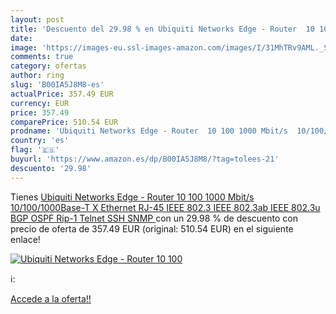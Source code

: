 ```yaml
---
layout: post
title: 'Descuento del 29.98 % en Ubiquiti Networks Edge - Router  10 100 '
date: 
image: 'https://images-eu.ssl-images-amazon.com/images/I/31MhTRv9AML._SL200_.jpg'
comments: true
category: ofertas
author: ring
slug: 'B00IA5J8M8-es'
actualPrice: 357.49 EUR
currency: EUR
price: 357.49
comparePrice: 510.54 EUR
prodname: 'Ubiquiti Networks Edge - Router  10 100 1000 Mbit/s  10/100/1000Base-T X   Ethernet  RJ-45   IEEE 802.3 IEEE 802.3ab IEEE 802.3u  BGP OSPF Rip-1  Telnet  SSH  SNMP '
country: 'es'
flag: '🇪🇸'
buyurl: 'https://www.amazon.es/dp/B00IA5J8M8/?tag=tolees-21'
descuento: '29.98'
---
```


Tienes [Ubiquiti Networks Edge - Router  10 100 1000 Mbit/s  10/100/1000Base-T X   Ethernet  RJ-45   IEEE 802.3 IEEE 802.3ab IEEE 802.3u  BGP OSPF Rip-1  Telnet  SSH  SNMP ](https://www.amazon.es/dp/B00IA5J8M8/?tag=tolees-21) con un 29.98 % de descuento con precio de oferta de 357.49 EUR (original: 510.54 EUR) en el siguiente enlace!

[![Ubiquiti Networks Edge - Router  10 100 ](https://images-eu.ssl-images-amazon.com/images/I/31MhTRv9AML._SL200_.jpg)](https://www.amazon.es/dp/B00IA5J8M8/?tag=tolees-21)

ℹ️:


[Accede a la oferta!!](https://www.amazon.es/dp/B00IA5J8M8/?tag=tolees-21)
